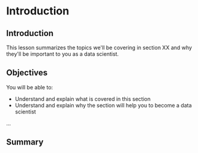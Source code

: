 
# Introduction

## Introduction
This lesson summarizes the topics we'll be covering in section XX and why they'll be important to you as a data scientist.

## Objectives
You will be able to:
* Understand and explain what is covered in this section
* Understand and explain why the section will help you to become a data scientist

...


## Summary


